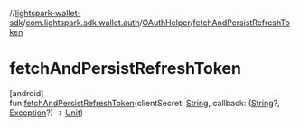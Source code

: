 //[lightspark-wallet-sdk](../../../index.md)/[com.lightspark.sdk.wallet.auth](../index.md)/[OAuthHelper](index.md)/[fetchAndPersistRefreshToken](fetch-and-persist-refresh-token.md)

# fetchAndPersistRefreshToken

[android]\
fun [fetchAndPersistRefreshToken](fetch-and-persist-refresh-token.md)(clientSecret: [String](https://kotlinlang.org/api/latest/jvm/stdlib/kotlin/-string/index.html), callback: ([String](https://kotlinlang.org/api/latest/jvm/stdlib/kotlin/-string/index.html)?, [Exception](https://kotlinlang.org/api/latest/jvm/stdlib/kotlin/-exception/index.html)?) -&gt; [Unit](https://kotlinlang.org/api/latest/jvm/stdlib/kotlin/-unit/index.html))
